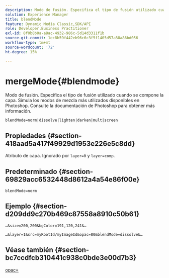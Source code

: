 ```yaml
---
description: Modo de fusión. Especifica el tipo de fusión utilizado cuando se compone la capa. Simula los modos de mezcla más utilizados disponibles en Photoshop. Consulte la documentación de Photoshop para obtener más información.
solution: Experience Manager
title: blendMode
feature: Dynamic Media Classic,SDK/API
role: Developer,Business Practitioner
exl-id: 8f0b8b0a-a8ac-4932-986c-5d14d3311f1b
source-git-commit: 1ec8b59f442eb96c6c3f5f1405d57a38a86bd056
workflow-type: tm+mt
source-wordcount: '72'
ht-degree: 15%

---
```


# mergeMode{#blendmode}

Modo de fusión. Especifica el tipo de fusión utilizado cuando se compone la capa. Simula los modos de mezcla más utilizados disponibles en Photoshop. Consulte la documentación de Photoshop para obtener más información.

`blendMode=norm|dissolve|lighten|darken|mult|screen`

## Propiedades {#section-418aad5a417f49929d1953e226e5c8dd}

Atributo de capa. Ignorado por `layer=0` y `layer=comp`.

## Predeterminado {#section-69829acc6532448d8612a4a54e86f00e}

`blendMode=norm`

## Ejemplo {#section-d209dd9c270b469c87558a8910c50b61}

`…&size=200,200&bgColor=191,120,241&…`

`…&layer=1&src=myRootId/myImageId&opac=80&blendMode=dissolve&…`

## Véase también {#section-bc7ccdfcb310441c938c0bde3e00d7b3}

[opac=](../../../../../is-api/http-ref/image-serving-api-ref/c-http-protocol-reference/c-command-reference/r-opac.md#reference-d2269b51aca34599a08d0a46ee5c27e5)

